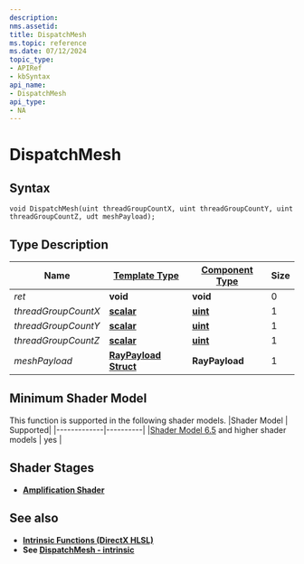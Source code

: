 ```yaml
---
description: 
nms.assetid:
title: DispatchMesh
ms.topic: reference
ms.date: 07/12/2024
topic_type:
- APIRef
- kbSyntax
api_name:
- DispatchMesh
api_type:
- NA
---
```



# DispatchMesh




## Syntax


```syntax
void DispatchMesh(uint threadGroupCountX, uint threadGroupCountY, uint threadGroupCountZ, udt meshPayload);
```


## Type Description

| Name  | [**Template Type**](../direct3dhlsl/dx-graphics-hlsl-data-types.md)| [**Component Type**](../direct3dhlsl/dx-graphics-hlsl-data-types.md) | Size |
|-------|--------------------------------------------------------------------|----------------------------------------------------------------------|------|
| *ret* | **void** | **void** | 0 |
| *threadGroupCountX* | [**scalar**](../direct3dhlsl/dx-graphics-hlsl-scalar.md) | [**uint**](../WinProg/windows-data-types) | 1 |
| *threadGroupCountY* | [**scalar**](../direct3dhlsl/dx-graphics-hlsl-scalar.md) | [**uint**](../WinProg/windows-data-types) | 1 |
| *threadGroupCountZ* | [**scalar**](../direct3dhlsl/dx-graphics-hlsl-scalar.md) | [**uint**](../WinProg/windows-data-types) | 1 |
| *meshPayload* | [**RayPayload**](../direct3d12/ray-payload.md) [**Struct**](../direct3dhlsl/dx-graphics-hlsl-struct.md) | **RayPayload** | 1 |

## Minimum Shader Model

This function is supported in the following shader models.
|Shader Model |	Supported|
|-------------|----------|
|[Shader Model 6.5](https://microsoft.github.io/DirectX-Specs/d3d/HLSL_ShaderModel6_5) and higher shader models | yes |

## Shader Stages

* [**Amplification Shader**](https://microsoft.github.io/DirectX-Specs/d3d/MeshShader.html#amplification-shader-and-mesh-shader)


## See also


- [**Intrinsic Functions (DirectX HLSL)**](../direct3dhlsl/dx-graphics-hlsl-intrinsic-functions.md)
- **See [DispatchMesh - intrinsic](https://microsoft.github.io/DirectX-Specs/d3d/MeshShader.html#dispatchmesh-intrinsic)**